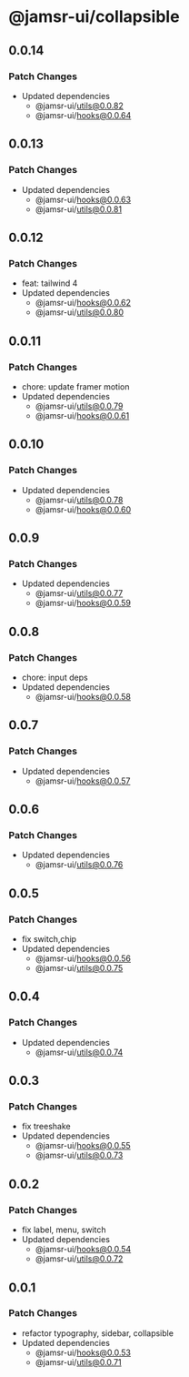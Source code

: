 # @jamsr-ui/collapsible

## 0.0.14

### Patch Changes

- Updated dependencies
  - @jamsr-ui/utils@0.0.82
  - @jamsr-ui/hooks@0.0.64

## 0.0.13

### Patch Changes

- Updated dependencies
  - @jamsr-ui/hooks@0.0.63
  - @jamsr-ui/utils@0.0.81

## 0.0.12

### Patch Changes

- feat: tailwind 4
- Updated dependencies
  - @jamsr-ui/hooks@0.0.62
  - @jamsr-ui/utils@0.0.80

## 0.0.11

### Patch Changes

- chore: update framer motion
- Updated dependencies
  - @jamsr-ui/utils@0.0.79
  - @jamsr-ui/hooks@0.0.61

## 0.0.10

### Patch Changes

- Updated dependencies
  - @jamsr-ui/utils@0.0.78
  - @jamsr-ui/hooks@0.0.60

## 0.0.9

### Patch Changes

- Updated dependencies
  - @jamsr-ui/utils@0.0.77
  - @jamsr-ui/hooks@0.0.59

## 0.0.8

### Patch Changes

- chore: input deps
- Updated dependencies
  - @jamsr-ui/hooks@0.0.58

## 0.0.7

### Patch Changes

- Updated dependencies
  - @jamsr-ui/hooks@0.0.57

## 0.0.6

### Patch Changes

- Updated dependencies
  - @jamsr-ui/utils@0.0.76

## 0.0.5

### Patch Changes

- fix switch,chip
- Updated dependencies
  - @jamsr-ui/hooks@0.0.56
  - @jamsr-ui/utils@0.0.75

## 0.0.4

### Patch Changes

- Updated dependencies
  - @jamsr-ui/utils@0.0.74

## 0.0.3

### Patch Changes

- fix treeshake
- Updated dependencies
  - @jamsr-ui/hooks@0.0.55
  - @jamsr-ui/utils@0.0.73

## 0.0.2

### Patch Changes

- fix label, menu, switch
- Updated dependencies
  - @jamsr-ui/hooks@0.0.54
  - @jamsr-ui/utils@0.0.72

## 0.0.1

### Patch Changes

- refactor typography, sidebar, collapsible
- Updated dependencies
  - @jamsr-ui/hooks@0.0.53
  - @jamsr-ui/utils@0.0.71
